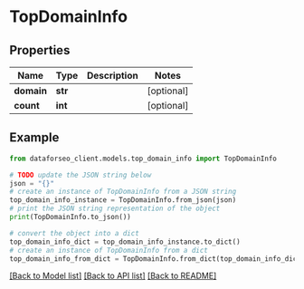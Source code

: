 # TopDomainInfo


## Properties

Name | Type | Description | Notes
------------ | ------------- | ------------- | -------------
**domain** | **str** |  | [optional] 
**count** | **int** |  | [optional] 

## Example

```python
from dataforseo_client.models.top_domain_info import TopDomainInfo

# TODO update the JSON string below
json = "{}"
# create an instance of TopDomainInfo from a JSON string
top_domain_info_instance = TopDomainInfo.from_json(json)
# print the JSON string representation of the object
print(TopDomainInfo.to_json())

# convert the object into a dict
top_domain_info_dict = top_domain_info_instance.to_dict()
# create an instance of TopDomainInfo from a dict
top_domain_info_from_dict = TopDomainInfo.from_dict(top_domain_info_dict)
```
[[Back to Model list]](../README.md#documentation-for-models) [[Back to API list]](../README.md#documentation-for-api-endpoints) [[Back to README]](../README.md)


